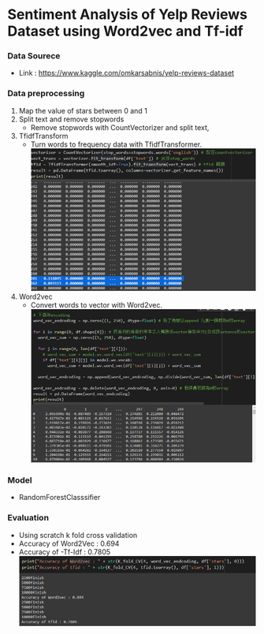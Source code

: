 # Sentiment Analysis of Yelp Reviews Dataset using Word2vec and Tf-idf
### Data Sourece
- Link : <https://www.kaggle.com/omkarsabnis/yelp-reviews-dataset>
### Data preprocessing
1. Map the value of stars between 0 and 1
2. Split text and remove stopwords
    * Remove stopwords with CountVectorizer and split text,
3. TfidfTransform
    * Turn words to frequency data with TfidfTransformer.
    ![image](https://github.com/KartaYu/Sentiment-Analysis-of-Yelp-Reviews-Dataset-using-Word2vec-and-Tf-idf/blob/main/Pic/tfidf.png)
4. Word2vec
    * Convert words to vector with Word2vec.
    ![image](https://github.com/KartaYu/Sentiment-Analysis-of-Yelp-Reviews-Dataset-using-Word2vec-and-Tf-idf/blob/main/Pic/word2vec.png)

### Model 
- RandomForestClasssifier
### Evaluation
- Using scratch k fold cross validation
- Accuracy of Word2Vec : 0.694
- Accuracy of -Tf-Idf : 0.7805
![image](https://github.com/KartaYu/Sentiment-Analysis-of-Yelp-Reviews-Dataset-using-Word2vec-and-Tf-idf/blob/main/Pic/acc.png)
